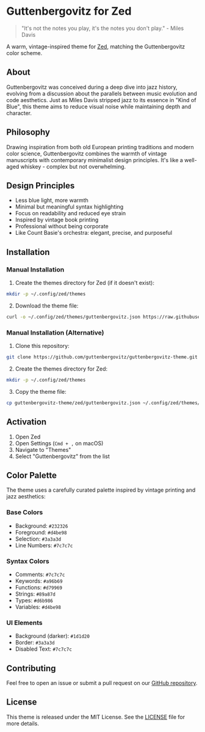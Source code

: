 # Guttenbergovitz for Zed

> "It's not the notes you play, it's the notes you don't play." - Miles Davis

A warm, vintage-inspired theme for [Zed](https://zed.dev/), matching the Guttenbergovitz color scheme.

## About

Guttenbergovitz was conceived during a deep dive into jazz history, evolving from a discussion about the parallels between music evolution and code aesthetics. Just as Miles Davis stripped jazz to its essence in "Kind of Blue", this theme aims to reduce visual noise while maintaining depth and character.

## Philosophy

Drawing inspiration from both old European printing traditions and modern color science, Guttenbergovitz combines the warmth of vintage manuscripts with contemporary minimalist design principles. It's like a well-aged whiskey - complex but not overwhelming.

## Design Principles

- Less blue light, more warmth
- Minimal but meaningful syntax highlighting
- Focus on readability and reduced eye strain
- Inspired by vintage book printing
- Professional without being corporate
- Like Count Basie's orchestra: elegant, precise, and purposeful

## Installation

### Manual Installation

1. Create the themes directory for Zed (if it doesn't exist):
```bash
mkdir -p ~/.config/zed/themes
```

2. Download the theme file:
```bash
curl -o ~/.config/zed/themes/guttenbergovitz.json https://raw.githubusercontent.com/guttenbergovitz/guttenbergovitz-theme/main/zed/guttenbergovitz.json
```

### Manual Installation (Alternative)

1. Clone this repository:
```bash
git clone https://github.com/guttenbergovitz/guttenbergovitz-theme.git
```

2. Create the themes directory for Zed:
```bash
mkdir -p ~/.config/zed/themes
```

3. Copy the theme file:
```bash
cp guttenbergovitz-theme/zed/guttenbergovitz.json ~/.config/zed/themes/
```

## Activation

1. Open Zed
2. Open Settings (`Cmd + ,` on macOS)
3. Navigate to "Themes"
4. Select "Guttenbergovitz" from the list

## Color Palette

The theme uses a carefully curated palette inspired by vintage printing and jazz aesthetics:

### Base Colors
- Background: `#232326`
- Foreground: `#d4be98`
- Selection: `#3a3a3d`
- Line Numbers: `#7c7c7c`

### Syntax Colors
- Comments: `#7c7c7c`
- Keywords: `#a96b69`
- Functions: `#d79969`
- Strings: `#89a87d`
- Types: `#d6b986`
- Variables: `#d4be98`

### UI Elements
- Background (darker): `#1d1d20`
- Border: `#3a3a3d`
- Disabled Text: `#7c7c7c`

## Contributing

Feel free to open an issue or submit a pull request on our [GitHub repository](https://github.com/guttenbergovitz/guttenbergovitz-theme).

## License

This theme is released under the MIT License. See the [LICENSE](../LICENSE) file for more details. 
